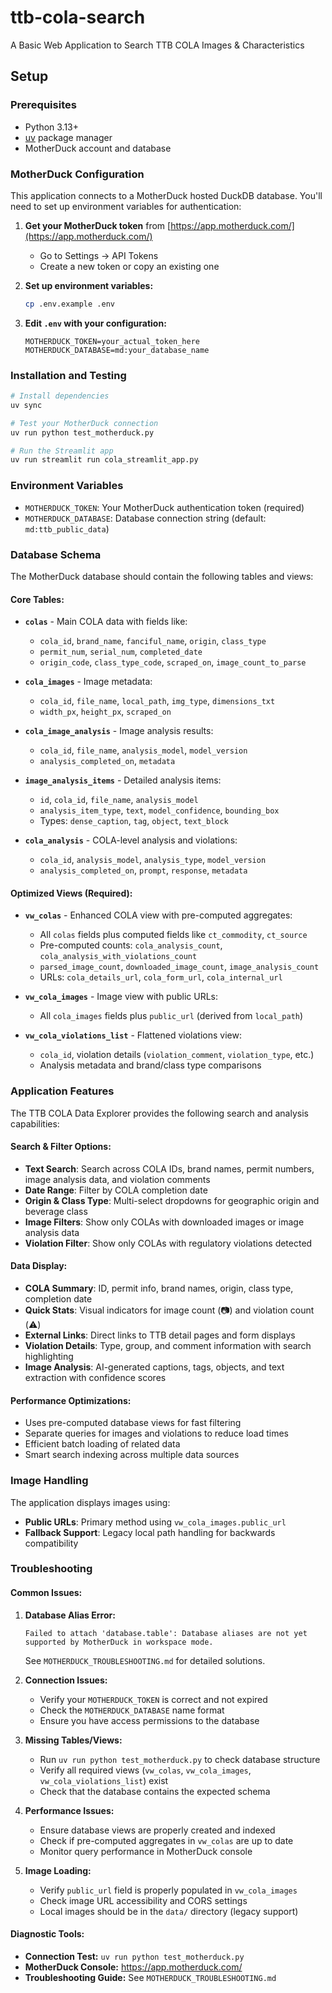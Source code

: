 # ttb-cola-search
A Basic Web Application to Search TTB COLA Images & Characteristics

## Setup

### Prerequisites

- Python 3.13+ 
- [uv](https://docs.astral.sh/uv/) package manager
- MotherDuck account and database

### MotherDuck Configuration

This application connects to a MotherDuck hosted DuckDB database. You'll need to set up environment variables for authentication:

1. **Get your MotherDuck token** from [https://app.motherduck.com/](https://app.motherduck.com/)
   - Go to Settings → API Tokens
   - Create a new token or copy an existing one

2. **Set up environment variables:**
   ```bash
   cp .env.example .env
   ```

3. **Edit `.env` with your configuration:**
   ```env
   MOTHERDUCK_TOKEN=your_actual_token_here
   MOTHERDUCK_DATABASE=md:your_database_name
   ```

### Installation and Testing

```bash
# Install dependencies
uv sync

# Test your MotherDuck connection
uv run python test_motherduck.py

# Run the Streamlit app
uv run streamlit run cola_streamlit_app.py
```

### Environment Variables

- `MOTHERDUCK_TOKEN`: Your MotherDuck authentication token (required)
- `MOTHERDUCK_DATABASE`: Database connection string (default: `md:ttb_public_data`)

### Database Schema

The MotherDuck database should contain the following tables and views:

#### Core Tables:

- **`colas`** - Main COLA data with fields like:
  - `cola_id`, `brand_name`, `fanciful_name`, `origin`, `class_type`
  - `permit_num`, `serial_num`, `completed_date`
  - `origin_code`, `class_type_code`, `scraped_on`, `image_count_to_parse`

- **`cola_images`** - Image metadata:
  - `cola_id`, `file_name`, `local_path`, `img_type`, `dimensions_txt`
  - `width_px`, `height_px`, `scraped_on`

- **`cola_image_analysis`** - Image analysis results:
  - `cola_id`, `file_name`, `analysis_model`, `model_version`
  - `analysis_completed_on`, `metadata`

- **`image_analysis_items`** - Detailed analysis items:
  - `id`, `cola_id`, `file_name`, `analysis_model`
  - `analysis_item_type`, `text`, `model_confidence`, `bounding_box`
  - Types: `dense_caption`, `tag`, `object`, `text_block`

- **`cola_analysis`** - COLA-level analysis and violations:
  - `cola_id`, `analysis_model`, `analysis_type`, `model_version`
  - `analysis_completed_on`, `prompt`, `response`, `metadata`

#### Optimized Views (Required):

- **`vw_colas`** - Enhanced COLA view with pre-computed aggregates:
  - All `colas` fields plus computed fields like `ct_commodity`, `ct_source`
  - Pre-computed counts: `cola_analysis_count`, `cola_analysis_with_violations_count`
  - `parsed_image_count`, `downloaded_image_count`, `image_analysis_count`
  - URLs: `cola_details_url`, `cola_form_url`, `cola_internal_url`

- **`vw_cola_images`** - Image view with public URLs:
  - All `cola_images` fields plus `public_url` (derived from `local_path`)

- **`vw_cola_violations_list`** - Flattened violations view:
  - `cola_id`, violation details (`violation_comment`, `violation_type`, etc.)
  - Analysis metadata and brand/class type comparisons

### Application Features

The TTB COLA Data Explorer provides the following search and analysis capabilities:

#### Search & Filter Options:
- **Text Search**: Search across COLA IDs, brand names, permit numbers, image analysis data, and violation comments
- **Date Range**: Filter by COLA completion date
- **Origin & Class Type**: Multi-select dropdowns for geographic origin and beverage class
- **Image Filters**: Show only COLAs with downloaded images or image analysis data
- **Violation Filter**: Show only COLAs with regulatory violations detected

#### Data Display:
- **COLA Summary**: ID, permit info, brand names, origin, class type, completion date
- **Quick Stats**: Visual indicators for image count (📷) and violation count (⚠️)
- **External Links**: Direct links to TTB detail pages and form displays
- **Violation Details**: Type, group, and comment information with search highlighting
- **Image Analysis**: AI-generated captions, tags, objects, and text extraction with confidence scores

#### Performance Optimizations:
- Uses pre-computed database views for fast filtering
- Separate queries for images and violations to reduce load times
- Efficient batch loading of related data
- Smart search indexing across multiple data sources

### Image Handling

The application displays images using:
- **Public URLs**: Primary method using `vw_cola_images.public_url` 
- **Fallback Support**: Legacy local path handling for backwards compatibility

### Troubleshooting

#### Common Issues:

1. **Database Alias Error:**
   ```
   Failed to attach 'database.table': Database aliases are not yet supported by MotherDuck in workspace mode.
   ```
   See `MOTHERDUCK_TROUBLESHOOTING.md` for detailed solutions.

2. **Connection Issues:**
   - Verify your `MOTHERDUCK_TOKEN` is correct and not expired
   - Check the `MOTHERDUCK_DATABASE` name format
   - Ensure you have access permissions to the database

3. **Missing Tables/Views:**
   - Run `uv run python test_motherduck.py` to check database structure
   - Verify all required views (`vw_colas`, `vw_cola_images`, `vw_cola_violations_list`) exist
   - Check that the database contains the expected schema

4. **Performance Issues:**
   - Ensure database views are properly created and indexed
   - Check if pre-computed aggregates in `vw_colas` are up to date
   - Monitor query performance in MotherDuck console

5. **Image Loading:**
   - Verify `public_url` field is properly populated in `vw_cola_images`
   - Check image URL accessibility and CORS settings
   - Local images should be in the `data/` directory (legacy support)

#### Diagnostic Tools:

- **Connection Test:** `uv run python test_motherduck.py`
- **MotherDuck Console:** https://app.motherduck.com/
- **Troubleshooting Guide:** See `MOTHERDUCK_TROUBLESHOOTING.md`
